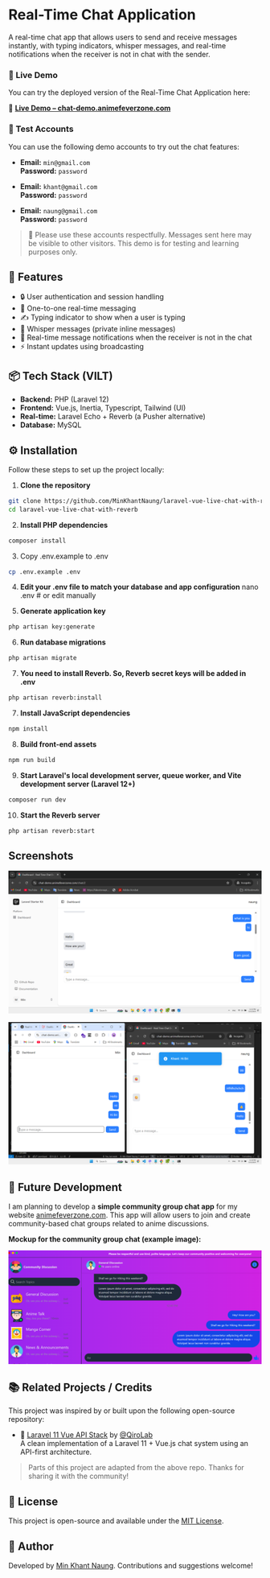 # Real-Time Chat Application

A real-time chat app that allows users to send and receive messages instantly, with typing indicators, whisper messages, and real-time notifications when the receiver is not in chat with the sender.

### 🚀 Live Demo

You can try the deployed version of the Real-Time Chat Application here:

🔗 **[Live Demo – chat-demo.animefeverzone.com](https://chat-demo.animefeverzone.com)**

### 🧪 Test Accounts

You can use the following demo accounts to try out the chat features:

- **Email:** `min@gmail.com`  
  **Password:** `password`

- **Email:** `khant@gmail.com`  
  **Password:** `password`

- **Email:** `naung@gmail.com`  
  **Password:** `password` 

> 💬 Please use these accounts respectfully. Messages sent here may be visible to other visitors. This demo is for testing and learning purposes only.

## 🚀 Features

- 🔒 User authentication and session handling  
- 💬 One-to-one real-time messaging  
- ✍️ Typing indicator to show when a user is typing  
- 🤫 Whisper messages (private inline messages)  
- 🔔 Real-time message notifications when the receiver is not in the chat  
- ⚡ Instant updates using broadcasting

## 📦 Tech Stack (VILT)

- **Backend:** PHP (Laravel 12)
- **Frontend:** Vue.js, Inertia, Typescript, Tailwind (UI)
- **Real-time:** Laravel Echo + Reverb (a Pusher alternative)
- **Database:** MySQL

## ⚙️ Installation

Follow these steps to set up the project locally:

1. **Clone the repository**

```bash
git clone https://github.com/MinKhantNaung/laravel-vue-live-chat-with-reverb.git
cd laravel-vue-live-chat-with-reverb
```

2. **Install PHP dependencies**
```bash
composer install
```

3. Copy .env.example to .env  
```bash
cp .env.example .env
```

4. **Edit your .env file to match your database and app configuration**
nano .env  # or edit manually

5. **Generate application key**
```bash
php artisan key:generate
```

6. **Run database migrations**
```bash
php artisan migrate
```

7. **You need to install Reverb. So, Reverb secret keys will be added in .env** 
```bash
php artisan reverb:install
``` 

7. **Install JavaScript dependencies**
```bash
npm install
```

8. **Build front-end assets**
```bash
npm run build
```

9. **Start Laravel's local development server, queue worker, and Vite development server (Laravel 12+)**
```bash
composer run dev
```

10. **Start the Reverb server**
```bash
php artisan reverb:start
```

## Screenshots 
![Sample UI](screenshots/sample_ui.png)

![Sample Noti](screenshots/sample_noti.png)

## 📅 Future Development

I am planning to develop a **simple community group chat app** for my website [animefeverzone.com](https://animefeverzone.com). This app will allow users to join and create community-based chat groups related to anime discussions.

**Mockup for the community group chat (example image):**

![Community Group Chat UI](screenshots/community_chat.png)

## 📚 Related Projects / Credits

This project was inspired by or built upon the following open-source repository:

- 🔗 [Laravel 11 Vue API Stack](https://github.com/qirolab/laravel-reverb-chat) by [@QiroLab](https://github.com/qirolab)  
  A clean implementation of a Laravel 11 + Vue.js chat system using an API-first architecture.

> Parts of this project are adapted from the above repo. Thanks for sharing it with the community!

## 📄 License

This project is open-source and available under the [MIT License](./LICENSE).

## 👤 Author

Developed by [Min Khant Naung](https://github.com/MinKhantNaung). Contributions and suggestions welcome!

